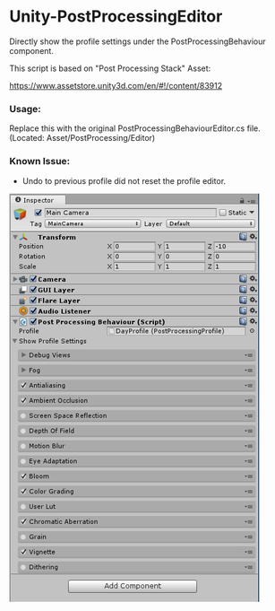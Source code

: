 # Unity-PostProcessingEditor
Directly show the profile settings under the PostProcessingBehaviour component.

This script is based on "Post Processing Stack" Asset: 

https://www.assetstore.unity3d.com/en/#!/content/83912

### Usage:
Replace this with the original PostProcessingBehaviourEditor.cs file.
(Located: Asset/PostProcessing/Editor)

### Known Issue:
- Undo to previous profile did not reset the profile editor.


![Unity PostProcessing Screen Shot](./PostProcessingEditor.png)
